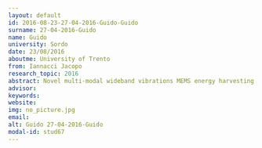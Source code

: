 ```yaml
---
layout: default 
id: 2016-08-23-27-04-2016-Guido-Guido
surname: 27-04-2016-Guido
name: Guido
university: Sordo
date: 23/08/2016
aboutme: University of Trento
from: Iannacci Jacopo
research_topic: 2016
abstract: Novel multi-modal wideband vibrations MEMS energy harvesting concepts for self-powered Internet of Things (IoT) applications, with focus on converterâ??s size and power scalability
advisor: 
keywords: 
website: 
img: no_picture.jpg
email: 
alt: Guido 27-04-2016-Guido
modal-id: stud67
---
```

